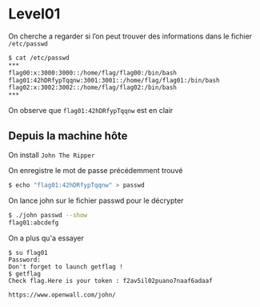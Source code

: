 # Level01

On cherche a regarder si l’on peut trouver des informations dans le fichier <code>/etc/passwd</code>

```bash
$ cat /etc/passwd
***
flag00:x:3000:3000::/home/flag/flag00:/bin/bash
flag01:42hDRfypTqqnw:3001:3001::/home/flag/flag01:/bin/bash
flag02:x:3002:3002::/home/flag/flag02:/bin/bash
***
```

On observe que <code>flag01:42hDRfypTqqnw</code> est en clair

## Depuis la machine hôte

On install <code>John The Ripper</code>

On enregistre le mot de passe précédemment trouvé

```bash
$ echo "flag01:42hDRfypTqqnw" > passwd
```

On lance john sur le fichier passwd pour le décrypter

```bash
$ ./john passwd --show
flag01:abcdefg
```

On a plus qu'a essayer

```shell
$ su flag01
Password:
Don't forget to launch getflag !
$ getflag
Check flag.Here is your token : f2av5il02puano7naaf6adaaf

```

`https://www.openwall.com/john/`
